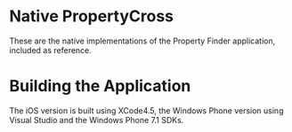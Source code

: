 ﻿Native PropertyCross
====================

These are the native implementations of the Property Finder application, included as reference. 

Building the Application
========================

The iOS version is built using XCode4.5, the Windows Phone version using Visual Studio and the Windows Phone 7.1 SDKs. 